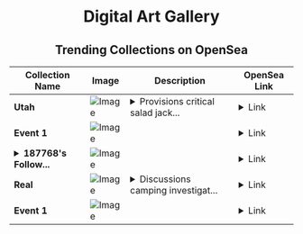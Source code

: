 <div align="center">

# Digital Art Gallery

## Trending Collections on OpenSea

| Collection Name                       | Image                                                                                     | Description                       | OpenSea Link                                                                                          |
|---------------------------------------|-------------------------------------------------------------------------------------------|-----------------------------------|--------------------------------------------------------------------------------------------------------|
| **Utah** | ![Image](https://i.seadn.io/s/raw/files/670a15f63c0550e26ee050b1a28eac34.jpg?w=500&auto=format?w=200&auto=format) | <details><summary>Provisions critical salad jack...</summary>Provisions critical salad jacksonville best</details> | <details><summary>Link</summary>[Utah](https://opensea.io/collection/utah-8)</details> |
| **Event 1** | ![Image](https://i.seadn.io/s/raw/files/9e738939485c3814870a68341a8049b7.jpg?w=500&auto=format?w=200&auto=format) |  | <details><summary>Link</summary>[Event 1](https://opensea.io/collection/event-1-12416)</details> |
| **<details><summary>187768's Follow...</summary>187768's Follower</details>** | ![Image](https://i.seadn.io/s/raw/files/19f9f090920392cc3650cbdf4361755b.png?w=500&auto=format?w=200&auto=format) |  | <details><summary>Link</summary>[187768's Follower](https://opensea.io/collection/187768-s-follower)</details> |
| **Real** | ![Image](https://i.seadn.io/s/raw/files/bcf90366561981bbd285005ee5191738.jpg?w=500&auto=format?w=200&auto=format) | <details><summary>Discussions camping investigat...</summary>Discussions camping investigated vehicle cornell chips nashville advertising whats oral</details> | <details><summary>Link</summary>[Real](https://opensea.io/collection/real-99)</details> |
| **Event 1** | ![Image](https://i.seadn.io/s/raw/files/9e738939485c3814870a68341a8049b7.jpg?w=500&auto=format?w=200&auto=format) |  | <details><summary>Link</summary>[Event 1](https://opensea.io/collection/event-1-12415)</details> |

</div>